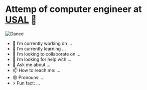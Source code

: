 # Attemp of computer engineer at [USAL](https://usal.es/ "Título opcional del enlace") 👋

![Dance](https://user-images.githubusercontent.com/70805470/222989454-5b78b9d7-6aa9-4222-94f0-43a4c37a319b.gif)


   - 🔭 I’m currently working on ...
   - 🌱 I’m currently learning ...
   - 👯 I’m looking to collaborate on ...
   - 🤔 I’m looking for help with ...
   - 💬 Ask me about ...
   - 📫 How to reach me: ...
   - 😄 Pronouns: ...
   - ⚡ Fun fact: ...

